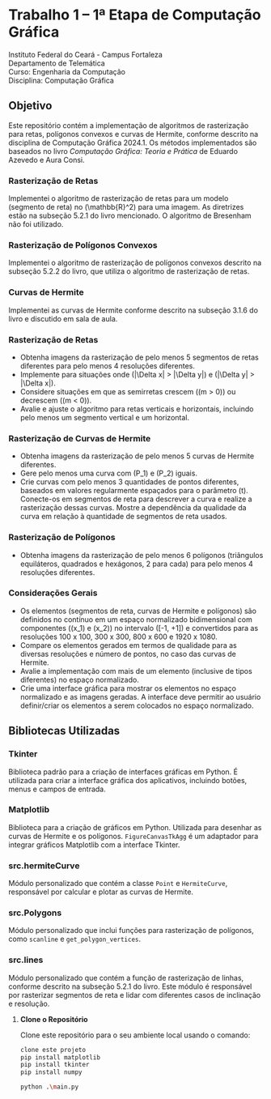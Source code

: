 # Trabalho 1 – 1ª Etapa de Computação Gráfica

Instituto Federal do Ceará - Campus Fortaleza  
Departamento de Telemática  
Curso: Engenharia da Computação  
Disciplina: Computação Gráfica  

## Objetivo

Este repositório contém a implementação de algoritmos de rasterização para retas, polígonos convexos e curvas de Hermite, conforme descrito na disciplina de Computação Gráfica 2024.1. Os métodos implementados são baseados no livro *Computação Gráfica: Teoria e Prática* de Eduardo Azevedo e Aura Consi.

### Rasterização de Retas

Implementei o algoritmo de rasterização de retas para um modelo (segmento de reta) no \(\mathbb{R}^2\) para uma imagem. As diretrizes estão na subseção 5.2.1 do livro mencionado. O algoritmo de Bresenham não foi utilizado.

### Rasterização de Polígonos Convexos

Implementei o algoritmo de rasterização de polígonos convexos descrito na subseção 5.2.2 do livro, que utiliza o algoritmo de rasterização de retas.

### Curvas de Hermite

Implementei as curvas de Hermite conforme descrito na subseção 3.1.6 do livro e discutido em sala de aula.


### Rasterização de Retas

- Obtenha imagens da rasterização de pelo menos 5 segmentos de retas diferentes para pelo menos 4 resoluções diferentes.
- Implemente para situações onde \(|\Delta x| > |\Delta y|\) e \(|\Delta y| > |\Delta x|\).
- Considere situações em que as semirretas crescem (\(m > 0\)) ou decrescem (\(m < 0\)).
- Avalie e ajuste o algoritmo para retas verticais e horizontais, incluindo pelo menos um segmento vertical e um horizontal.

### Rasterização de Curvas de Hermite

- Obtenha imagens da rasterização de pelo menos 5 curvas de Hermite diferentes.
- Gere pelo menos uma curva com \(P_1\) e \(P_2\) iguais.
- Crie curvas com pelo menos 3 quantidades de pontos diferentes, baseados em valores regularmente espaçados para o parâmetro \(t\). Conecte-os em segmentos de reta para descrever a curva e realize a rasterização dessas curvas. Mostre a dependência da qualidade da curva em relação à quantidade de segmentos de reta usados.

### Rasterização de Polígonos

- Obtenha imagens da rasterização de pelo menos 6 polígonos (triângulos equiláteros, quadrados e hexágonos, 2 para cada) para pelo menos 4 resoluções diferentes.

### Considerações Gerais

- Os elementos (segmentos de reta, curvas de Hermite e polígonos) são definidos no contínuo em um espaço normalizado bidimensional com componentes \((x_1\) e \(x_2)\) no intervalo \([-1, +1]\) e convertidos para as resoluções 100 x 100, 300 x 300, 800 x 600 e 1920 x 1080.
- Compare os elementos gerados em termos de qualidade para as diversas resoluções e número de pontos, no caso das curvas de Hermite.
- Avalie a implementação com mais de um elemento (inclusive de tipos diferentes) no espaço normalizado.
- Crie uma interface gráfica para mostrar os elementos no espaço normalizado e as imagens geradas. A interface deve permitir ao usuário definir/criar os elementos a serem colocados no espaço normalizado.

## Bibliotecas Utilizadas

### Tkinter

Biblioteca padrão para a criação de interfaces gráficas em Python. É utilizada para criar a interface gráfica dos aplicativos, incluindo botões, menus e campos de entrada.

### Matplotlib

Biblioteca para a criação de gráficos em Python. Utilizada para desenhar as curvas de Hermite e os polígonos. `FigureCanvasTkAgg` é um adaptador para integrar gráficos Matplotlib com a interface Tkinter.

### src.hermiteCurve

Módulo personalizado que contém a classe `Point` e `HermiteCurve`, responsável por calcular e plotar as curvas de Hermite.

### src.Polygons

Módulo personalizado que inclui funções para rasterização de polígonos, como `scanline` e `get_polygon_vertices`.

### src.lines

Módulo personalizado que contém a função de rasterização de linhas, conforme descrito na subseção 5.2.1 do livro. Este módulo é responsável por rasterizar segmentos de reta e lidar com diferentes casos de inclinação e resolução.

1. **Clone o Repositório**

   Clone este repositório para o seu ambiente local usando o comando:

   ```bash
   clone este projeto
   pip install matplotlib
   pip install tkinter
   pip install numpy

   python .\main.py

